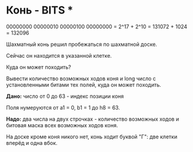 # Конь - BITS *

00000000 00000010 00000100 00000000 = 2^17 + 2^10 = 131072 + 1024 = 132096

Шахматный конь решил пробежаться по шахматной доске.

Сейчас он находится в указанной клетке.

Куда он может походить?

Вывести количество возможных ходов коня и long число с установленными битами тех полей, куда он может походить.

**Дано:** число от 0 до 63 - индекс позиции коня

Поля нумеруются от а1 = 0, b1 = 1  до h8 = 63.

**Надо:** два числа на двух строчках - количество возможных ходов и битовая маска всех возможных ходов коня.

На доске кроме коня никого нет, конь ходит буквой "Г": две клетки вперёд и одна вбок.